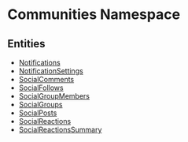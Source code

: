﻿---
uid: Communities
---
# Communities Namespace

## Entities
- [Notifications](Communities.Notifications.md)  
- [NotificationSettings](Communities.NotificationSettings.md)  
- [SocialComments](Communities.SocialComments.md)  
- [SocialFollows](Communities.SocialFollows.md)  
- [SocialGroupMembers](Communities.SocialGroupMembers.md)  
- [SocialGroups](Communities.SocialGroups.md)  
- [SocialPosts](Communities.SocialPosts.md)  
- [SocialReactions](Communities.SocialReactions.md)  
- [SocialReactionsSummary](Communities.SocialReactionsSummary.md)  

